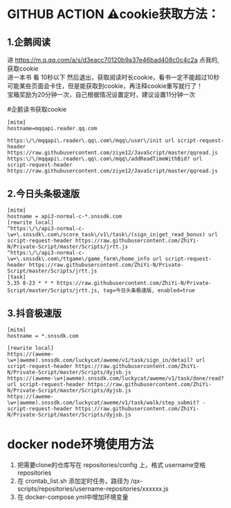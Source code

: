 # GITHUB ACTION ⚠️cookie获取方法：

## 1.企鹅阅读
  
进 https://m.q.qq.com/a/s/d3eacc70120b9a37e46bad408c0c4c2a  点我的,获取cookie  
进一本书 看 10秒以下 然后退出，获取阅读时长cookie，看书一定不能超过10秒  
可能某些页面会卡住，但是能获取到cookie，再注释cookie重写就行了！  
宝箱奖励为20分钟一次，自己根据情况设置定时，建议设置11分钟一次 

#企鹅读书获取cookie
```
[mitm] 
hostname=mqqapi.reader.qq.com  

https:\/\/mqqapi\.reader\.qq\.com\/mqq\/user\/init url script-request-header https://raw.githubusercontent.com/ziye12/JavaScript/master/qqread.js
https:\/\/mqqapi\.reader\.qq\.com\/mqq\/addReadTimeWithBid? url script-request-header https://raw.githubusercontent.com/ziye12/JavaScript/master/qqread.js
```

## 2.今日头条极速版
```
[mitm]  
hostname = api3-normal-c-*.snssdk.com   
[rewrite local]  
^https:\/\/api3-normal-c-\w+\.snssdk\.com\/score_task\/v1\/task\/(sign_in|get_read_bonus) url script-request-header https://raw.githubusercontent.com/ZhiYi-N/Private-Script/master/Scripts/jrtt.js  
^https:\/\/api3-normal-c-\w+\.snssdk\.com\/ttgame\/game_farm\/home_info url script-request-header https://raw.githubusercontent.com/ZhiYi-N/Private-Script/master/Scripts/jrtt.js  
[task]  
5,35 8-23 * * * https://raw.githubusercontent.com/ZhiYi-N/Private-Script/master/Scripts/jrtt.js, tag=今日头条极速版, enabled=true  
```

## 3.抖音极速版
```
[mitm]
hostname = *.snssdk.com

[rewrite local]
https://(aweme-\w+|aweme).snssdk.com/luckycat/aweme/v1/task/sign_in/detail? url script-request-header https://raw.githubusercontent.com/ZhiYi-N/Private-Script/master/Scripts/dyjsb.js
https://(aweme-\w+|aweme).snssdk.com/luckycat/aweme/v1/task/done/read? url script-request-header https://raw.githubusercontent.com/ZhiYi-N/Private-Script/master/Scripts/dyjsb.js
https://(aweme-\w+|aweme).snssdk.com/luckycat/aweme/v1/task/walk/step_submit? - script-request-header https://raw.githubusercontent.com/ZhiYi-N/Private-Script/master/Scripts/dyjsb.js
```
# docker node环境使用方法
1. 把需要clone的仓库写在 repositories/config 上，格式 username空格repositories
2. 在 crontab_list.sh 添加定时任务，路径为 /qx-scripts/repositories/username-repositories/xxxxxx.js
3. 在 docker-compose.yml中增加环境变量